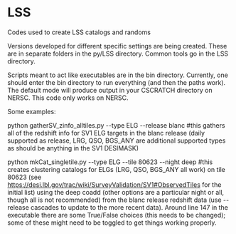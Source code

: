 # LSS
Codes used to create LSS catalogs and randoms

Versions developed for different specific settings are being created. These are in separate folders in the py/LSS directory. Common tools go in the LSS directory.

Scripts meant to act like executables are in the bin directory. Currently, one should enter the bin directory to run everything (and then the paths work). The default mode will produce output in your CSCRATCH directory on NERSC. This code only works on NERSC.

Some examples:

python gatherSV_zinfo_alltiles.py --type ELG --release blanc #this gathers all of the redshift info for SV1 ELG targets in the blanc release (daily supported as release, LRG, QSO, BGS_ANY are additional supported types as should be anything in the SV1 DESIMASK)

python mkCat_singletile.py --type ELG --tile 80623 --night deep #this creates clustering catalogs for ELGs (LRG, QSO, BGS_ANY all work) on tile 80623 (see https://desi.lbl.gov/trac/wiki/SurveyValidation/SV1#ObservedTiles for the initial list) using the deep coadd (other options are a particular night or all, though all is not recommended) from the blanc release redshift data (use --release cascades to update to the more recent data). Around line 147 in the executable there are some True/False choices (this needs to be changed); some of these might need to be toggled to get things working properly.
